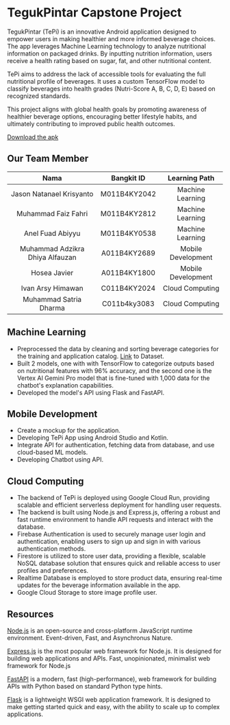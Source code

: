 # TegukPintar Capstone Project 
TegukPintar (TePi) is an innovative Android application designed to empower users in making healthier and more informed beverage choices. The app leverages Machine Learning technology to analyze nutritional information on packaged drinks. By inputting nutrition information, users receive a health rating based on sugar, fat, and other nutritional content.

TePi aims to address the lack of accessible tools for evaluating the full nutritional profile of beverages. It uses a custom TensorFlow model to classify beverages into health grades (Nutri-Score A, B, C, D, E) based on recognized standards.

This project aligns with global health goals by promoting awareness of healthier beverage options, encouraging better lifestyle habits, and ultimately contributing to improved public health outcomes.

[Download the apk](https://drive.google.com/drive/folders/1SryDGpy4U8VGEj4QiA9ZYpJpp3gVBW5s?usp=sharing)

## Our Team Member
| Nama    | Bangkit ID    | Learning Path    |
|:-------------:|:-------------:|:-------------:|
| Jason Natanael Krisyanto | M011B4KY2042 | Machine Learning |
| Muhammad Faiz Fahri | M011B4KY2812 | Machine Learning |
| Anel Fuad Abiyyu | M011B4KY0538 | Machine Learning |
| Muhammad Adzikra Dhiya Alfauzan | A011B4KY2689 | Mobile Development |
| Hosea Javier | A011B4KY1800 | Mobile Development |
| Ivan Arsy Himawan | C011B4KY2024 | Cloud Computing |
| Muhammad Satria Dharma | C011b4ky3083 | Cloud Computing |


## Machine Learning
- Preprocessed the data by cleaning and sorting beverage categories for the training and application catalog. [Link](https://www.kaggle.com/datasets/abiyyuanel/cleaned-open-food-facts-dataset) to Dataset.
- Built 2 models, one with with TensorFlow to categorize outputs based on nutritional features with 96% accuracy, and the second one is the Vertex AI Gemini Pro model that is fine-tuned with 1,000 data for the chatbot's explanation capabilities.
- Developed the model's API using Flask and FastAPI. 

## Mobile Development
- Create a mockup for the application.
- Developing TePi App using Android Studio and Kotlin.
- Integrate API for authentication, fetching data from database, and use cloud-based ML models.
- Developing Chatbot using API.

## Cloud Computing
- The backend of TePi is deployed using Google Cloud Run, providing scalable and efficient serverless deployment for handling user requests.
- The backend is built using Node.js and Express.js, offering a robust and fast runtime environment to handle API requests and interact with the database.
- Firebase Authentication is used to securely manage user login and authentication, enabling users to sign up and sign in with various authentication methods.
- Firestore is utilized to store user data, providing a flexible, scalable NoSQL database solution that ensures quick and reliable access to user profiles and preferences.
- Realtime Database is employed to store product data, ensuring real-time updates for the beverage information available in the app.
- Google Cloud Storage to store image profile user.
  
## Resources
[Node.js](https://nodejs.org/en) is an open-source and cross-platform JavaScript runtime environment. Event-driven, Fast, and Asynchronus Nature.

[Express.js](https://expressjs.com/)  is the most popular web framework for Node.js. It is designed for building web applications and APIs. Fast, unopinionated, minimalist web framework for Node.js

[FastAPI](https://fastapi.tiangolo.com/) is a modern, fast (high-performance), web framework for building APIs with Python based on standard Python type hints.

[Flask](https://flask.palletsprojects.com/en/stable/) is a lightweight WSGI web application framework. It is designed to make getting started quick and easy, with the ability to scale up to complex applications.
